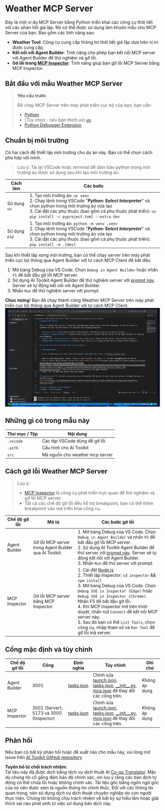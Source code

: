 <!--
CO_OP_TRANSLATOR_METADATA:
{
  "original_hash": "999c5e7623c1e2d5e5a07c2feb39eb67",
  "translation_date": "2025-06-10T06:33:46+00:00",
  "source_file": "10-StreamliningAIWorkflowsBuildingAnMCPServerWithAIToolkit/lab3/code/weather_mcp/README.md",
  "language_code": "vi"
}
-->
# Weather MCP Server

Đây là một ví dụ MCP Server bằng Python triển khai các công cụ thời tiết với các phản hồi giả lập. Nó có thể được sử dụng làm khuôn mẫu cho MCP Server của bạn. Bao gồm các tính năng sau:

- **Weather Tool**: Công cụ cung cấp thông tin thời tiết giả lập dựa trên vị trí được cung cấp.
- **Kết nối với Agent Builder**: Tính năng cho phép bạn kết nối MCP server với Agent Builder để thử nghiệm và gỡ lỗi.
- **Gỡ lỗi trong [MCP Inspector](https://github.com/modelcontextprotocol/inspector)**: Tính năng giúp bạn gỡ lỗi MCP Server bằng MCP Inspector.

## Bắt đầu với mẫu Weather MCP Server

> **Yêu cầu trước**
>
> Để chạy MCP Server trên máy phát triển cục bộ của bạn, bạn cần:
>
> - [Python](https://www.python.org/)
> - (*Tùy chọn - nếu bạn thích uv*) [uv](https://github.com/astral-sh/uv)
> - [Python Debugger Extension](https://marketplace.visualstudio.com/items?itemName=ms-python.debugpy)

## Chuẩn bị môi trường

Có hai cách để thiết lập môi trường cho dự án này. Bạn có thể chọn cách phù hợp với mình.

> Lưu ý: Tải lại VSCode hoặc terminal để đảm bảo python trong môi trường ảo được sử dụng sau khi tạo môi trường ảo.

| Cách làm | Các bước |
| -------- | -------- |
| Sử dụng `uv` | 1. Tạo môi trường ảo: `uv venv` <br>2. Chạy lệnh trong VSCode "***Python: Select Interpreter***" và chọn python trong môi trường ảo vừa tạo <br>3. Cài đặt các phụ thuộc (bao gồm cả phụ thuộc phát triển): `uv pip install -r pyproject.toml --extra dev` |
| Sử dụng `pip` | 1. Tạo môi trường ảo: `python -m venv .venv` <br>2. Chạy lệnh trong VSCode "***Python: Select Interpreter***" và chọn python trong môi trường ảo vừa tạo<br>3. Cài đặt các phụ thuộc (bao gồm cả phụ thuộc phát triển): `pip install -e .[dev]` |

Sau khi thiết lập xong môi trường, bạn có thể chạy server trên máy phát triển cục bộ thông qua Agent Builder với tư cách MCP Client để bắt đầu:
1. Mở bảng Debug của VS Code. Chọn `Debug in Agent Builder` hoặc nhấn `F5` để bắt đầu gỡ lỗi MCP server.
2. Sử dụng AI Toolkit Agent Builder để thử nghiệm server với [prompt này](../../../../../../../../../../../open_prompt_builder). Server sẽ tự động kết nối với Agent Builder.
3. Nhấn `Run` để thử nghiệm server với prompt.

**Chúc mừng**! Bạn đã chạy thành công Weather MCP Server trên máy phát triển cục bộ thông qua Agent Builder với tư cách MCP Client.
![DebugMCP](https://raw.githubusercontent.com/microsoft/windows-ai-studio-templates/refs/heads/dev/mcpServers/mcp_debug.gif)

## Những gì có trong mẫu này

| Thư mục / Tệp | Nội dung                                   |
| ------------- | ------------------------------------------ |
| `.vscode`    | Các tệp VSCode dùng để gỡ lỗi               |
| `.aitk`   | Cấu hình cho AI Toolkit                     |
| `src`   | Mã nguồn cho weather mcp server             |

## Cách gỡ lỗi Weather MCP Server

> Lưu ý:
> - [MCP Inspector](https://github.com/modelcontextprotocol/inspector) là công cụ phát triển trực quan để thử nghiệm và gỡ lỗi MCP server.
> - Tất cả các chế độ gỡ lỗi đều hỗ trợ breakpoint, bạn có thể thêm breakpoint vào mã triển khai công cụ.

| Chế độ gỡ lỗi | Mô tả | Các bước gỡ lỗi |
| ------------ | ----------- | --------------- |
| Agent Builder | Gỡ lỗi MCP server trong Agent Builder qua AI Toolkit. | 1. Mở bảng Debug của VS Code. Chọn `Debug in Agent Builder` và nhấn `F5` để bắt đầu gỡ lỗi MCP server.<br>2. Sử dụng AI Toolkit Agent Builder để thử server với [prompt này](../../../../../../../../../../../open_prompt_builder). Server sẽ tự động kết nối với Agent Builder.<br>3. Nhấn `Run` để thử server với prompt. |
| MCP Inspector | Gỡ lỗi MCP server bằng MCP Inspector. | 1. Cài đặt [Node.js](https://nodejs.org/)<br> 2. Thiết lập Inspector: `cd inspector` && `npm install` <br> 3. Mở bảng Debug của VS Code. Chọn `Debug SSE in Inspector (Edge)` hoặc `Debug SSE in Inspector (Chrome)`. Nhấn F5 để bắt đầu gỡ lỗi.<br> 4. Khi MCP Inspector mở trên trình duyệt, nhấn nút `Connect` để kết nối MCP server này.<br> 5. Sau đó bạn có thể `List Tools`, chọn công cụ, nhập tham số và `Run Tool` để gỡ lỗi mã server.<br> |

## Cổng mặc định và tùy chỉnh

| Chế độ gỡ lỗi | Cổng | Định nghĩa | Tùy chỉnh | Ghi chú |
| ------------ | ----- | --------- | --------- | ------- |
| Agent Builder | 3001 | [tasks.json](../../../../../../10-StreamliningAIWorkflowsBuildingAnMCPServerWithAIToolkit/lab3/code/weather_mcp/.vscode/tasks.json) | Chỉnh sửa [launch.json](../../../../../../10-StreamliningAIWorkflowsBuildingAnMCPServerWithAIToolkit/lab3/code/weather_mcp/.vscode/launch.json), [tasks.json](../../../../../../10-StreamliningAIWorkflowsBuildingAnMCPServerWithAIToolkit/lab3/code/weather_mcp/.vscode/tasks.json), [\_\_init\_\_.py](../../../../../../10-StreamliningAIWorkflowsBuildingAnMCPServerWithAIToolkit/lab3/code/weather_mcp/src/__init__.py), [mcp.json](../../../../../../10-StreamliningAIWorkflowsBuildingAnMCPServerWithAIToolkit/lab3/code/weather_mcp/.aitk/mcp.json) để thay đổi các cổng trên. | Không áp dụng |
| MCP Inspector | 3001 (Server); 5173 và 3000 (Inspector) | [tasks.json](../../../../../../10-StreamliningAIWorkflowsBuildingAnMCPServerWithAIToolkit/lab3/code/weather_mcp/.vscode/tasks.json) | Chỉnh sửa [launch.json](../../../../../../10-StreamliningAIWorkflowsBuildingAnMCPServerWithAIToolkit/lab3/code/weather_mcp/.vscode/launch.json), [tasks.json](../../../../../../10-StreamliningAIWorkflowsBuildingAnMCPServerWithAIToolkit/lab3/code/weather_mcp/.vscode/tasks.json), [\_\_init\_\_.py](../../../../../../10-StreamliningAIWorkflowsBuildingAnMCPServerWithAIToolkit/lab3/code/weather_mcp/src/__init__.py), [mcp.json](../../../../../../10-StreamliningAIWorkflowsBuildingAnMCPServerWithAIToolkit/lab3/code/weather_mcp/.aitk/mcp.json) để thay đổi các cổng trên.| Không áp dụng |

## Phản hồi

Nếu bạn có bất kỳ phản hồi hoặc đề xuất nào cho mẫu này, vui lòng mở issue trên [AI Toolkit GitHub repository](https://github.com/microsoft/vscode-ai-toolkit/issues)

**Tuyên bố từ chối trách nhiệm**:  
Tài liệu này đã được dịch bằng dịch vụ dịch thuật AI [Co-op Translator](https://github.com/Azure/co-op-translator). Mặc dù chúng tôi cố gắng đảm bảo độ chính xác, xin lưu ý rằng các bản dịch tự động có thể chứa lỗi hoặc không chính xác. Tài liệu gốc bằng ngôn ngữ gốc của nó nên được xem là nguồn thông tin chính thức. Đối với các thông tin quan trọng, nên sử dụng dịch vụ dịch thuật chuyên nghiệp do con người thực hiện. Chúng tôi không chịu trách nhiệm về bất kỳ sự hiểu lầm hoặc giải thích sai nào phát sinh từ việc sử dụng bản dịch này.
